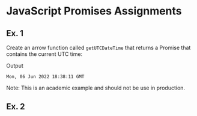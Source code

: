 # JavaScript Promises Assignments

## Ex. 1 

Create an arrow function called `getUTCDateTime` that returns a Promise that contains the current UTC time:



Output
```
Mon, 06 Jun 2022 18:38:11 GMT
```

Note: This is an academic example and should not be use in production.

## Ex. 2

